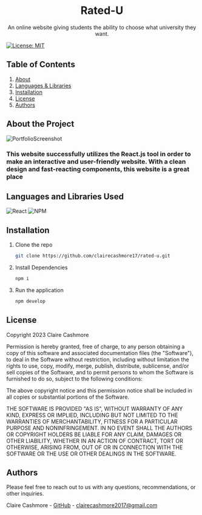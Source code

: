 <p align="center">
    <h1 align="center">Rated-U</h1>
    <p align="center">An online website giving students the ability to choose what university they want.</p>
</p>

[![License: MIT](https://img.shields.io/badge/License-MIT-yellow.svg)](https://opensource.org/licenses/MIT)

## Table of Contents

<ol>
    <li><a href="#about-the-project">About</a></li>
    <li><a href="#languages-and-libraries-used">Languages & Libraries</a></li>
    <li><a href="#installation">Installation</a></li>
    <li><a href="#license">License</a></li>
    <li><a href="#authors">Authors</a></li>
</ol>

## About the Project

![PortfolioScreenshot](./public/rated-u-homepage.png)<br />

<!-- [Deployment](https://clairecashmore17.github.io/claire-cashmore-portfolio/) -->

<h3> This website successfully utilizes the React.js tool in order to make an interactive and user-friendly website. With a clean design and fast-reacting components, this website is a great place </h3>

## Languages and Libraries Used

![React](https://img.shields.io/badge/react-%2320232a.svg?style=for-the-badge&logo=react&logoColor=%2361DAFB)
![NPM](https://img.shields.io/badge/NPM-%23000000.svg?style=for-the-badge&logo=npm&logoColor=white)

## Installation

1. Clone the repo
   ```sh
   git clone https://github.com/clairecashmore17/rated-u.git
   ```
2. Install Dependencies
   ```sh
   npm i
   ```
3. Run the application
   ```sh
   npm develop
   ```

## License

Copyright 2023 Claire Cashmore

Permission is hereby granted, free of charge, to any person obtaining a copy of this software and associated documentation files (the "Software"), to deal in the Software without restriction, including without limitation the rights to use, copy, modify, merge, publish, distribute, sublicense, and/or sell copies of the Software, and to permit persons to whom the Software is furnished to do so, subject to the following conditions:

The above copyright notice and this permission notice shall be included in all copies or substantial portions of the Software.

THE SOFTWARE IS PROVIDED "AS IS", WITHOUT WARRANTY OF ANY KIND, EXPRESS OR IMPLIED, INCLUDING BUT NOT LIMITED TO THE WARRANTIES OF MERCHANTABILITY, FITNESS FOR A PARTICULAR PURPOSE AND NONINFRINGEMENT. IN NO EVENT SHALL THE AUTHORS OR COPYRIGHT HOLDERS BE LIABLE FOR ANY CLAIM, DAMAGES OR OTHER LIABILITY, WHETHER IN AN ACTION OF CONTRACT, TORT OR OTHERWISE, ARISING FROM, OUT OF OR IN CONNECTION WITH THE SOFTWARE OR THE USE OR OTHER DEALINGS IN THE SOFTWARE.

## Authors

Please feel free to reach out to us with any questions, recommendations, or other inquiries.

Claire Cashmore - [GitHub](https://github.com/claire_cashmore17/) - clairecashmore2017@gmail.com
